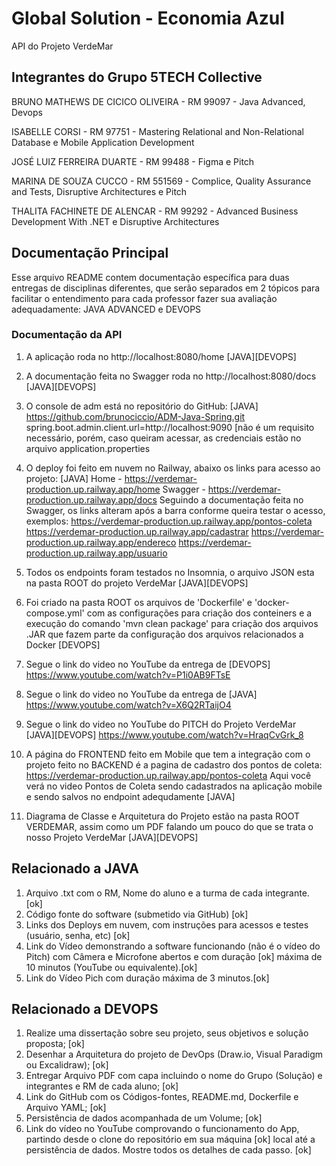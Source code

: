 # Global Solution - Economia Azul
API do Projeto VerdeMar

## Integrantes do Grupo 5TECH Collective

BRUNO MATHEWS DE CICICO OLIVEIRA - RM 99097 - Java Advanced, Devops

ISABELLE CORSI - RM 97751 - Mastering Relational and Non-Relational Database e Mobile Application Development

JOSÉ LUIZ FERREIRA DUARTE - RM 99488 - Figma e Pitch

MARINA DE SOUZA CUCCO - RM 551569 - Complice, Quality Assurance and Tests, Disruptive Architectures e Pitch

THALITA FACHINETE DE ALENCAR - RM 99292 - Advanced Business Development With .NET e Disruptive Architectures

## Documentação Principal

Esse arquivo README contem documentação específica para duas entregas de disciplinas diferentes, que serão separados em 2 tópicos para facilitar o entendimento para cada professor fazer sua avaliação adequadamente: JAVA ADVANCED e DEVOPS

### Documentação da API

1. A aplicação roda no http://localhost:8080/home [JAVA][DEVOPS]

2. A documentação feita no Swagger roda no http://localhost:8080/docs [JAVA][DEVOPS]

3. O console de adm está no repositório do GitHub: [JAVA]
https://github.com/brunociccio/ADM-Java-Spring.git
spring.boot.admin.client.url=http://localhost:9090 [não é um requisito necessário, porém, caso queiram acessar, as credenciais estão no arquivo application.properties

4. O deploy foi feito em nuvem no Railway, abaixo os links para acesso ao projeto: [JAVA]
Home - https://verdemar-production.up.railway.app/home
Swagger - https://verdemar-production.up.railway.app/docs
Seguindo a documentação feita no Swagger, os links alteram após a barra conforme queira testar o acesso, exemplos:
https://verdemar-production.up.railway.app/pontos-coleta
https://verdemar-production.up.railway.app/cadastrar
https://verdemar-production.up.railway.app/endereco
https://verdemar-production.up.railway.app/usuario

5. Todos os endpoints foram testados no Insomnia, o arquivo JSON esta na pasta ROOT do projeto VerdeMar [JAVA][DEVOPS]

6. Foi criado na pasta ROOT os arquivos de 'Dockerfile' e 'docker-compose.yml' com as configurações para criação dos conteiners e a execução do comando 'mvn clean package' para criação dos arquivos .JAR que fazem parte da configuração dos arquivos relacionados a Docker [DEVOPS]

7. Segue o link do video no YouTube da entrega de [DEVOPS]
https://www.youtube.com/watch?v=P1i0AB9FTsE

8. Segue o link do video no YouTube da entrega de [JAVA]
https://www.youtube.com/watch?v=X6Q2RTaijO4

9. Segue o link do video no YouTube do PITCH do Projeto VerdeMar [JAVA][DEVOPS]
https://www.youtube.com/watch?v=HraqCvGrk_8

10. A página do FRONTEND feito em Mobile que tem a integração com o projeto feito no BACKEND é a pagina de cadastro dos pontos de coleta: https://verdemar-production.up.railway.app/pontos-coleta 
Aqui você verá no video Pontos de Coleta sendo cadastrados na aplicação mobile e sendo salvos no endpoint adequdamente [JAVA]

11. Diagrama de Classe e Arquitetura do Projeto estão na pasta ROOT VERDEMAR, assim como um PDF falando um pouco do que se trata o nosso Projeto VerdeMar [JAVA][DEVOPS]

## Relacionado a JAVA

 1. Arquivo .txt com o RM, Nome do aluno e a turma de cada integrante. [ok]
 2. Código fonte do software (submetido via GitHub) [ok]
 3. Links dos Deploys em nuvem, com instruções para acessos e testes (usuário, senha, etc) [ok]
 4. Link do Vídeo demonstrando a software funcionando (não é o vídeo do Pitch) com Câmera e Microfone abertos e com duração [ok]
máxima de 10 minutos (YouTube ou equivalente).[ok]
 5. Link do Vídeo Pich com duração máxima de 3 minutos.[ok]

 ## Relacionado a DEVOPS

1. Realize uma dissertação sobre seu projeto, seus objetivos e solução proposta; [ok]
2. Desenhar a Arquitetura do projeto de DevOps (Draw.io, Visual Paradigm ou Excalidraw); [ok]
3. Entregar Arquivo PDF com capa incluindo o nome do Grupo (Solução) e integrantes e RM de cada aluno; [ok]
4. Link do GitHub com os Códigos-fontes, README.md, Dockerfile e Arquivo YAML; [ok]
5. Persistência de dados acompanhada de um Volume; [ok]
6. Link do vídeo no YouTube comprovando o funcionamento do App, partindo desde o clone do repositório em sua máquina [ok]
local até a persistência de dados. Mostre todos os detalhes de cada passo. [ok]
